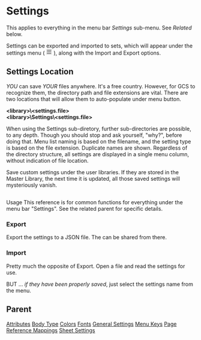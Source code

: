 # Settings
This applies to everything in the menu bar *Settings* sub-menu. See *Related* below.

Settings can be exported and imported to sets, which will appear under the settings menu ( ![](./img/bars.png "Menu") ), along with the Import and Export options.

## Settings Location
*YOU* can save *YOUR* files anywhere. It's a free country. However, for GCS to recognize them, the directory path and file extensions are vital. There are two locations that will allow them to auto-populate under menu button.

**\<library>\\<settings.file>**\
**\<library>\\Settings\\<settings.file>**

When using the Settings sub-diretory, further sub-directories are possible, to any depth. Though you should stop and ask yourself, "why?", before doing that. Menu list naming is based on the filename, and the setting type is based on the file extension. Duplicate names are shown. Regardless of the directory structure, all settings are displayed in a single menu column, without indication of file location.

Save custom settings under the user libraries. If they are stored in the Master Library, the next time it is updated, all those saved settings will mysteriously vanish.

## 
Usage
This reference is for common functions for everything under the menu bar "Settings". See the related parent for specific details.

### Export
Export the settings to a JSON file. The can be shared from there.

### Import
Pretty much the opposite of Export. Open a file and read the settings for use.

BUT ... *if they have been properly saved*, just select the settings name from the menu.

## Parent
[Attributes](./Attributes.md "Attributes")
[Body Type](./Body%20Type.md "Body Type")
[Colors](./Colors.md "Colors")
[Fonts](./Fonts.md "Fonts")
[General Settings](./General%20Settings.md "General Settings")
[Menu Keys](./Menu%20Keys.md "Menu Keys")
[Page Reference Mappings](./Page%20Reference%20Mappings.md "Page Reference Mappings")
[Sheet Settings](./Sheet%20Settings.md "Sheet Settings")
